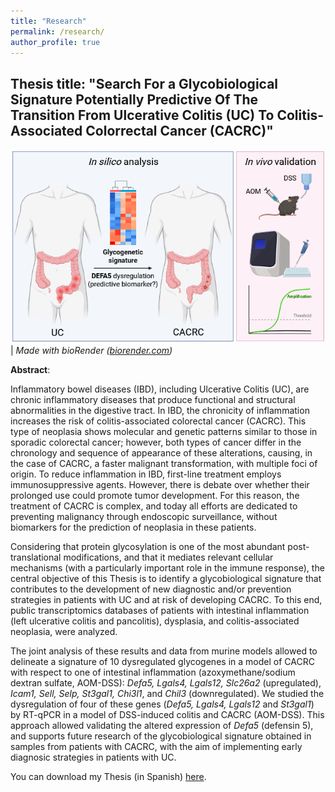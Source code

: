 ```yaml
---
title: "Research"
permalink: /research/
author_profile: true
---
```


## Thesis title: "Search For a Glycobiological Signature Potentially Predictive Of The Transition From Ulcerative Colitis (UC) To Colitis-Associated Colorrectal Cancer (CACRC)"
![graphical_abstract](/images/abstract.png)| 
*Made with bioRender ([biorender.com](https://www.biorender.com/))*


**Abstract**:
  
Inflammatory bowel diseases (IBD), including Ulcerative Colitis (UC), are chronic inflammatory diseases that produce functional and structural abnormalities in the digestive tract. In IBD, the chronicity of inflammation increases the risk of colitis-associated colorectal cancer (CACRC). This type of neoplasia shows molecular and genetic patterns similar to those in sporadic colorectal cancer; however, both types of cancer differ in the chronology and sequence of appearance of these alterations, causing, in the case of CACRC, a faster malignant transformation, with multiple foci of origin. To reduce inflammation in IBD, first-line treatment employs immunosuppressive agents. However, there is debate over whether their prolonged use could promote tumor development. For this reason, the treatment of CACRC is complex, and today all efforts are dedicated to preventing malignancy through endoscopic surveillance, without biomarkers for the prediction of neoplasia in these patients.

Considering that protein glycosylation is one of the most abundant post-translational modifications, and that it mediates relevant cellular mechanisms (with a particularly important role in the immune response), the central objective of this Thesis is to identify a glycobiological signature that contributes to the development of new diagnostic and/or prevention strategies in patients with UC and at risk of developing CACRC. To this end, public transcriptomics databases of patients with intestinal inflammation (left ulcerative colitis and pancolitis), dysplasia, and colitis-associated neoplasia, were analyzed.
  
The joint analysis of these results and data from murine models allowed to delineate a signature of 10 dysregulated glycogenes in a model of CACRC with respect to one of intestinal inflammation (azoxymethane/sodium dextran sulfate, AOM-DSS): *Defa5, Lgals4, Lgals12, Slc26a2* (upregulated), *Icam1, Sell, Selp, St3gal1, Chi3l1*, and *Chil3* (downregulated). We studied the dysregulation of four of these genes (*Defa5, Lgals4, Lgals12* and *St3gal1*) by RT-qPCR in a model of DSS-induced colitis and CACRC (AOM-DSS). This approach allowed validating the altered expression of *Defa5* (defensin 5), and supports future research of the glycobiological signature obtained in samples from patients with CACRC, with the aim of implementing early diagnosic strategies in patients with UC.

You can download my Thesis (in Spanish) <a href="/files/Castelli_PFI_BIO2025.pdf" download = "Lucia_Castelli_Thesis">here</a>.
